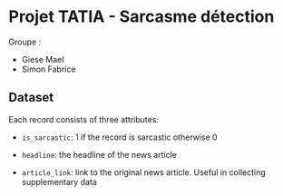 # Projet TATIA - Sarcasme détection

Groupe : 
* Giese Mael
* Simon Fabrice

## Dataset
Each record consists of three attributes:

* ```is_sarcastic```: 1 if the record is sarcastic otherwise 0

* ```headline```: the headline of the news article

* ```article_link```: link to the original news article. Useful in collecting supplementary data
